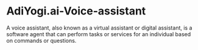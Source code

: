 # AdiYogi.ai-Voice-assistant
A voice assistant, also known as a virtual assistant or digital assistant, is a software agent that can perform tasks or services for an individual based on commands or questions. 
